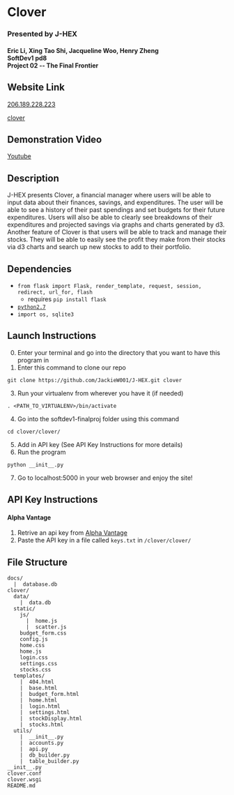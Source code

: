# Clover
### Presented by J-HEX
#### Eric Li, Xing Tao Shi, Jacqueline Woo, Henry Zheng<br>SoftDev1 pd8<br>Project 02 -- The Final Frontier

## Website Link
[206.189.228.223](http://206.189.228.223)

[clover](http://clover.stuycs.org/)

## Demonstration Video
[Youtube](https://youtu.be/isq-uBGUVt4)

## Description
J-HEX presents Clover, a financial manager where users will be able to input data about their finances, savings, and expenditures. The user will be able to see a history of their past spendings and set budgets for their future expenditures. Users will also be able to clearly see breakdowns of their expenditures and projected savings via graphs and charts generated by d3. Another feature of Clover is that users will be able to track and manage their stocks. They will be able to easily see the profit they make from their stocks via d3 charts and search up new stocks to add to their portfolio.

## Dependencies
* `from flask import Flask, render_template, request, session, redirect, url_for, flash`
  * requires `pip install flask`
* [`python2.7`](https://www.python.org/download/releases/2.7/)
* `import os, sqlite3`

## Launch Instructions
0. Enter your terminal and go into the directory that you want to have this program in
2. Enter this command to clone our repo
```
git clone https://github.com/JackieW001/J-HEX.git clover
```
3. Run your virtualenv from wherever you have it (if needed)
```
. <PATH_TO_VIRTUALENV>/bin/activate
```
4. Go into the softdev1-finalproj folder using this command
```
cd clover/clover/
```
5. Add in API key (See API Key Instructions for more details)
6. Run the program
```
python __init__.py
```
7. Go to localhost:5000 in your web browser and enjoy the site!


## API Key Instructions

#### Alpha Vantage
1. Retrive an api key from [Alpha Vantage](https://www.alphavantage.co/documentation/)
2. Paste the API key in a file called ```keys.txt``` in ```/clover/clover/```

## File Structure
```
docs/
  |  database.db
clover/
  data/
    |  data.db
  static/
    js/
      |  home.js
      |  scatter.js
    budget_form.css
    config.js
    home.css
    home.js
    login.css
    settings.css
    stocks.css
  templates/
    |  404.html
    |  base.html
    |  budget_form.html
    |  home.html
    |  login.html
    |  settings.html
    |  stockDisplay.html
    |  stocks.html
  utils/
    |  __init__.py
    |  accounts.py
    |  api.py
    |  db_builder.py
    |  table_builder.py
__init__.py
clover.conf
clover.wsgi
README.md
```
